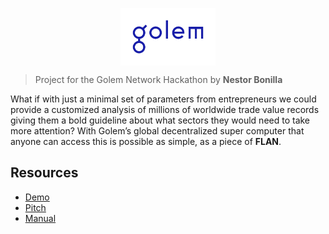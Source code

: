 <p align="center">
  <img align="center" width="30%" src="/documentation/golem_logo.svg">
</p>

> Project for the Golem Network Hackathon
> by **Nestor Bonilla**

What if with just a minimal set of parameters from entrepreneurs we could provide a customized analysis of millions of worldwide trade value records giving them a bold guideline about what sectors they would need to take more attention? With Golem’s global decentralized super computer that anyone can access this is possible as simple, as a piece of **FLAN**.

## Resources

* [Demo](https://youtu.be/)
* [Pitch](https://docs.google.com/presentation/d/1mT-n693-2e-3TE2LbYTEXC0Cim9zvjx49sr_CWmg9gk)
* [Manual](https://nestorbonilla.gitbook.io/flan/)